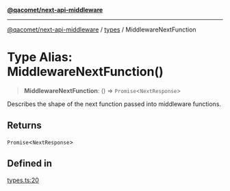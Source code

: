 [**@qacomet/next-api-middleware**](../../README.md)

***

[@qacomet/next-api-middleware](../../modules.md) / [types](../README.md) / MiddlewareNextFunction

# Type Alias: MiddlewareNextFunction()

> **MiddlewareNextFunction**: () => `Promise`\<`NextResponse`\>

Describes the shape of the next function passed into middleware functions.

## Returns

`Promise`\<`NextResponse`\>

## Defined in

[types.ts:20](https://github.com/QAComet/next-api-middleware/blob/da24335f9b3ecf3283f97097a7779844efa72961/src/types.ts#L20)
